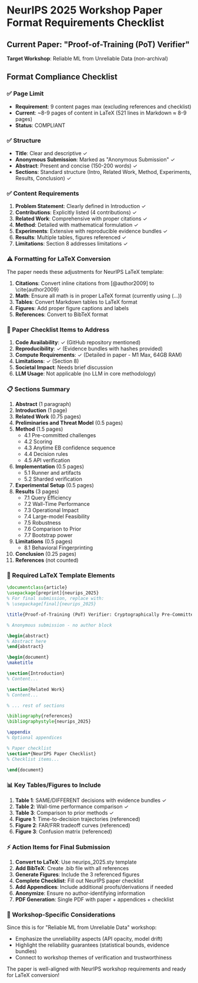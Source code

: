 # NeurIPS 2025 Workshop Paper Format Requirements Checklist

## Current Paper: "Proof-of-Training (PoT) Verifier"
**Target Workshop**: Reliable ML from Unreliable Data (non-archival)

## Format Compliance Checklist

### ✅ Page Limit
- **Requirement**: 9 content pages max (excluding references and checklist)
- **Current**: ~8-9 pages of content in LaTeX (521 lines in Markdown ≈ 8-9 pages)
- **Status**: COMPLIANT

### ✅ Structure
- **Title**: Clear and descriptive ✓
- **Anonymous Submission**: Marked as "Anonymous Submission" ✓
- **Abstract**: Present and concise (150-200 words) ✓
- **Sections**: Standard structure (Intro, Related Work, Method, Experiments, Results, Conclusion) ✓

### ✅ Content Requirements
1. **Problem Statement**: Clearly defined in Introduction ✓
2. **Contributions**: Explicitly listed (4 contributions) ✓
3. **Related Work**: Comprehensive with proper citations ✓
4. **Method**: Detailed with mathematical formulation ✓
5. **Experiments**: Extensive with reproducible evidence bundles ✓
6. **Results**: Multiple tables, figures referenced ✓
7. **Limitations**: Section 8 addresses limitations ✓

### ⚠️ Formatting for LaTeX Conversion

The paper needs these adjustments for NeurIPS LaTeX template:

1. **Citations**: Convert inline citations from [@author2009] to \cite{author2009}
2. **Math**: Ensure all math is in proper LaTeX format (currently using \(...\))
3. **Tables**: Convert Markdown tables to LaTeX format
4. **Figures**: Add proper figure captions and labels
5. **References**: Convert to BibTeX format

### 📝 Paper Checklist Items to Address

1. **Code Availability**: ✓ (GitHub repository mentioned)
2. **Reproducibility**: ✓ (Evidence bundles with hashes provided)
3. **Compute Requirements**: ✓ (Detailed in paper - M1 Max, 64GB RAM)
4. **Limitations**: ✓ (Section 8)
5. **Societal Impact**: Needs brief discussion
6. **LLM Usage**: Not applicable (no LLM in core methodology)

### 📋 Sections Summary

1. **Abstract** (1 paragraph)
2. **Introduction** (1 page)
3. **Related Work** (0.75 pages)
4. **Preliminaries and Threat Model** (0.5 pages)
5. **Method** (1.5 pages)
   - 4.1 Pre-committed challenges
   - 4.2 Scoring
   - 4.3 Anytime EB confidence sequence
   - 4.4 Decision rules
   - 4.5 API verification
6. **Implementation** (0.5 pages)
   - 5.1 Runner and artifacts
   - 5.2 Sharded verification
7. **Experimental Setup** (0.5 pages)
8. **Results** (3 pages)
   - 7.1 Query Efficiency
   - 7.2 Wall-Time Performance
   - 7.3 Operational Impact
   - 7.4 Large-model Feasibility
   - 7.5 Robustness
   - 7.6 Comparison to Prior
   - 7.7 Bootstrap power
9. **Limitations** (0.5 pages)
   - 8.1 Behavioral Fingerprinting
10. **Conclusion** (0.25 pages)
11. **References** (not counted)

### 🔧 Required LaTeX Template Elements

```latex
\documentclass{article}
\usepackage[preprint]{neurips_2025}
% For final submission, replace with:
% \usepackage[final]{neurips_2025}

\title{Proof-of-Training (PoT) Verifier: Cryptographically Pre-Committed, Anytime Behavioral Model Identity Checks}

% Anonymous submission - no author block

\begin{abstract}
% Abstract here
\end{abstract}

\begin{document}
\maketitle

\section{Introduction}
% Content...

\section{Related Work}
% Content...

% ... rest of sections

\bibliography{references}
\bibliographystyle{neurips_2025}

\appendix
% Optional appendices

% Paper checklist
\section*{NeurIPS Paper Checklist}
% Checklist items...

\end{document}
```

### 📊 Key Tables/Figures to Include

1. **Table 1**: SAME/DIFFERENT decisions with evidence bundles ✓
2. **Table 2**: Wall-time performance comparison ✓
3. **Table 3**: Comparison to prior methods ✓
4. **Figure 1**: Time-to-decision trajectories (referenced)
5. **Figure 2**: FAR/FRR tradeoff curves (referenced)
6. **Figure 3**: Confusion matrix (referenced)

### ⚡ Action Items for Final Submission

1. **Convert to LaTeX**: Use neurips_2025.sty template
2. **Add BibTeX**: Create .bib file with all references
3. **Generate Figures**: Include the 3 referenced figures
4. **Complete Checklist**: Fill out NeurIPS paper checklist
5. **Add Appendices**: Include additional proofs/derivations if needed
6. **Anonymize**: Ensure no author-identifying information
7. **PDF Generation**: Single PDF with paper + appendices + checklist

### 🎯 Workshop-Specific Considerations

Since this is for "Reliable ML from Unreliable Data" workshop:
- Emphasize the unreliability aspects (API opacity, model drift)
- Highlight the reliability guarantees (statistical bounds, evidence bundles)
- Connect to workshop themes of verification and trustworthiness

The paper is well-aligned with NeurIPS workshop requirements and ready for LaTeX conversion!